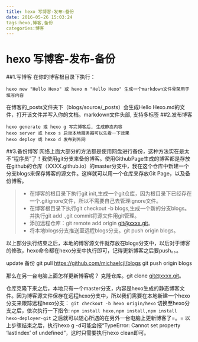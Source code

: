 ```yaml
---
title: hexo 写博客-发布-备份
date: 2016-05-26 15:03:24
tags:hexo,博客,备份
categories:博客
---
```

# hexo 写博客-发布-备份

##1.写博客
在你的博客根目录下执行：

    hexo new "Hello Hexo" 或 hexo n "Hello Hexo" 生成一个markdown文件骨架用于填写内容
    
在博客的_posts文件夹下（blogs/source/_posts）会生成Hello Hexo.md的文件，打开该文件并写入你的文档。markdown文件头部, 支持多标签
##2.发布博客
```
hexo generate 或 hexo g 写完博客后, 生成静态内容
hexo server 或 hexo s 启动本地服务器可以先看一下效果
hexo deploy 或 hexo d 发布到外网
```
##3.备份博客
网络上面大部分的方法都是使用网盘进行备份，这种方法实在是太不“程序员”了！我使用git分支来备份博客。使用GithubPage生成的博客都是存放在github的仓库（XXXX.github.io）的master分支中，我在这个仓库中新建一个分支blogs来保存博客的源文件。这样就可以用一个仓库来存放Git Page，以及备份博客。

> *  在博客的根目录下执行git init,生成一个git仓库，因为根目录下已经存在一个.gitignore文件，所以不需要自己去管理ignore文件。
> *  在博客根目录下执行git checkout -b blogs,生成一个新的分支blogs。并执行git add .,git commit将源文件用git管理。
> *  添加远程仓库：git remote add origin git@xxxx.git。
> *  将本地blogs分支推送至远程blogs分支。git push origin blogs。

以上部分执行结束之后，本地的博客源文件就存放在blogs分支中，以后对于博客的修改，hexo命令都在hexo分支中执行即可，记得更新博客之后要push。。。

update 备份
git pull https://github.com/michaelcjl/blogs
git push origin blogs


那么在另一台电脑上面怎样更新博客呢？
克隆仓库。git clone git@xxxx.git。

仓库克隆下来之后，本地只有一个master分支，内容是hexo生成的静态博客文件。因为博客源文件保存在远程hexo分支中，所以我们需要在本地新建一个hexo分支来跟踪远程hexo分支：
`git checkout -b hexo origin/hexo`
 切换至hexo分支之后，依次执行一下指令:
 `npm install hexo,npm install,npm install hexo-deployer-git`
之后就可以随心所遇的在另外一台电脑上更新博客了=。=
以上步骤结束之后，执行hexo g -d可能会报“TypeError: Cannot set property ‘lastIndex’ of undefined”，这时只需要执行hexo clean即可。

